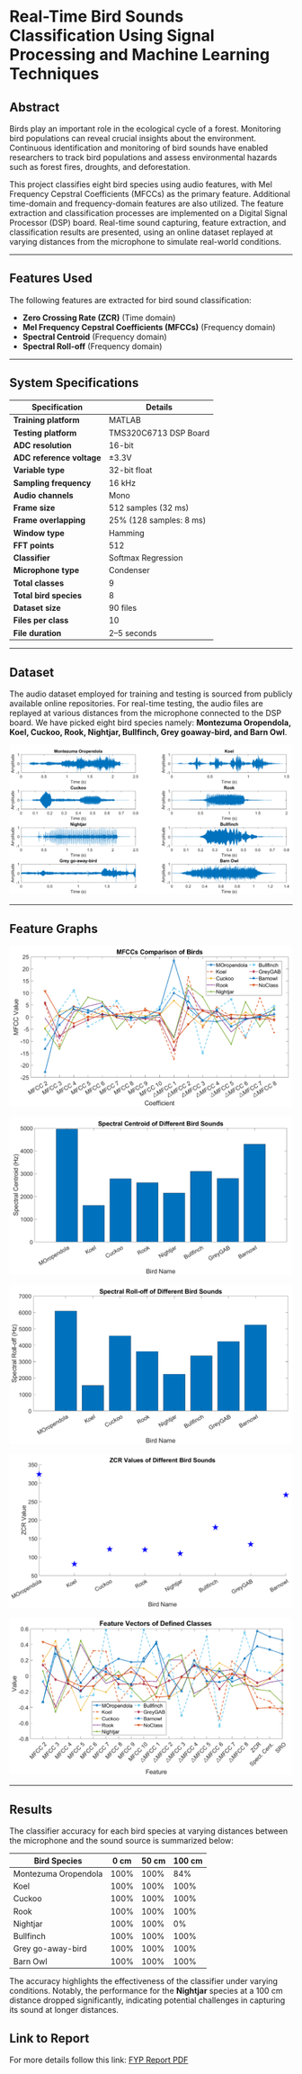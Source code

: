 # Real-Time Bird Sounds Classification Using Signal Processing and Machine Learning Techniques

## Abstract
Birds play an important role in the ecological cycle of a forest. Monitoring bird populations can reveal crucial insights about the environment. Continuous identification and monitoring of bird sounds have enabled researchers to track bird populations and assess environmental hazards such as forest fires, droughts, and deforestation. 

This project classifies eight bird species using audio features, with Mel Frequency Cepstral Coefficients (MFCCs) as the primary feature. Additional time-domain and frequency-domain features are also utilized. The feature extraction and classification processes are implemented on a Digital Signal Processor (DSP) board. Real-time sound capturing, feature extraction, and classification results are presented, using an online dataset replayed at varying distances from the microphone to simulate real-world conditions.

---

## Features Used
The following features are extracted for bird sound classification:
- **Zero Crossing Rate (ZCR)** (Time domain)
- **Mel Frequency Cepstral Coefficients (MFCCs)** (Frequency domain)
- **Spectral Centroid** (Frequency domain)
- **Spectral Roll-off** (Frequency domain)

---

## System Specifications
| **Specification**             | **Details**                  |
|--------------------------------|------------------------------|
| **Training platform**          | MATLAB                       |
| **Testing platform**           | TMS320C6713 DSP Board        |
| **ADC resolution**             | 16-bit                       |
| **ADC reference voltage**      | ±3.3V                        |
| **Variable type**              | 32-bit float                 |
| **Sampling frequency**         | 16 kHz                       |
| **Audio channels**             | Mono                         |
| **Frame size**                 | 512 samples (32 ms)          |
| **Frame overlapping**          | 25% (128 samples: 8 ms)      |
| **Window type**                | Hamming                      |
| **FFT points**                 | 512                          |
| **Classifier**                 | Softmax Regression           |
| **Microphone type**            | Condenser                    |
| **Total classes**              | 9                            |
| **Total bird species**         | 8                            |
| **Dataset size**               | 90 files                     |
| **Files per class**            | 10                           |
| **File duration**              | 2–5 seconds                  |

---

## Dataset
The audio dataset employed for training and testing is sourced from publicly available online repositories. For real-time testing, the audio files are replayed at various distances from the microphone connected to the DSP board. We have picked eight bird species namely: **Montezuma Oropendola, Koel, Cuckoo, Rook, Nightjar, Bullfinch, Grey goaway-bird, and Barn Owl**.

![Image](BIRDS_GRAPHS.png)

---

## Feature Graphs

![Image](mfccs.png)

![Image](spectcentcmp.png)

![Image](srocmp.png)

![Image](zcr.png)

![Image](fv.png)

---

## Results

The classifier accuracy for each bird species at varying distances between the microphone and the sound source is summarized below:

| **Bird Species**          | **0 cm** | **50 cm** | **100 cm** |
|---------------------------|----------|-----------|------------|
| Montezuma Oropendola      | 100%     | 100%      | 84%        |
| Koel                      | 100%     | 100%      | 100%       |
| Cuckoo                    | 100%     | 100%      | 100%       |
| Rook                      | 100%     | 100%      | 100%       |
| Nightjar                  | 100%     | 100%      | 0%         |
| Bullfinch                 | 100%     | 100%      | 100%       |
| Grey go-away-bird         | 100%     | 100%      | 100%       |
| Barn Owl                  | 100%     | 100%      | 100%       |

The accuracy highlights the effectiveness of the classifier under varying conditions. Notably, the performance for the **Nightjar** species at a 100 cm distance dropped significantly, indicating potential challenges in capturing its sound at longer distances.

## Link to Report
For more details follow this link:
[FYP Report PDF](https://drive.google.com/file/d/13eJ0UiFhMFCfzR7BSdSnQwxalj1m_epC/view?usp=sharing)
